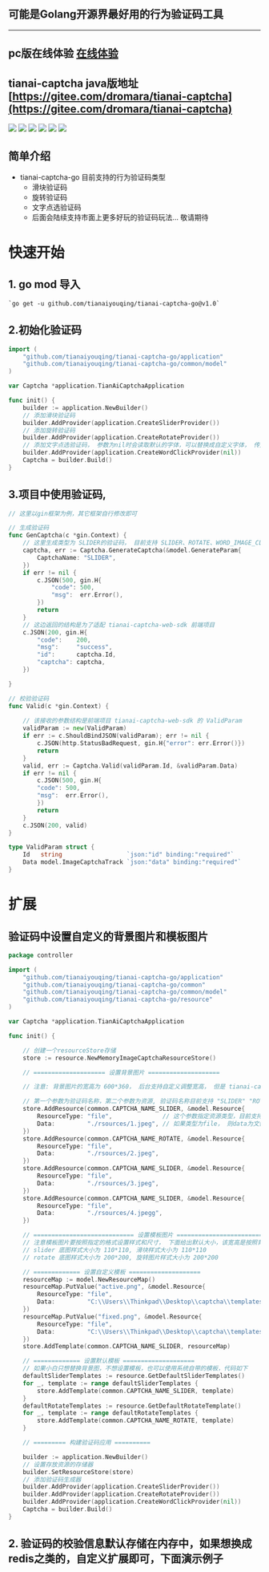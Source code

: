 ## 可能是Golang开源界最好用的行为验证码工具

---
## pc版在线体验 [在线体验](http://captcha.tianai.cloud)
## tianai-captcha java版地址 [https://gitee.com/dromara/tianai-captcha](https://gitee.com/dromara/tianai-captcha)
![](https://minio.tianai.cloud/public/demo-view/go-slider-1.png)
![](https://minio.tianai.cloud/public/demo-view/go-slider-2.png)
![](https://minio.tianai.cloud/public/demo-view/go-rotate-1.png)
![](https://minio.tianai.cloud/public/demo-view/go-rotate-2.png)
![](https://minio.tianai.cloud/public/demo-view/go-click-1.png)
![](https://minio.tianai.cloud/public/demo-view/go-click-2.png)
## 简单介绍
- tianai-captcha-go 目前支持的行为验证码类型
    - 滑块验证码
    - 旋转验证码
    - 文字点选验证码
    - 后面会陆续支持市面上更多好玩的验证码玩法... 敬请期待
# 快速开始
## 1. go mod 导入
    `go get -u github.com/tianaiyouqing/tianai-captcha-go@v1.0`

## 2.初始化验证码
```go
import (
	"github.com/tianaiyouqing/tianai-captcha-go/application"
	"github.com/tianaiyouqing/tianai-captcha-go/common/model"
)

var Captcha *application.TianAiCaptchaApplication

func init() {
    builder := application.NewBuilder()
	// 添加滑块验证码
    builder.AddProvider(application.CreateSliderProvider())
	// 添加旋转验证码
    builder.AddProvider(application.CreateRotateProvider())
	// 添加文字点选验证码， 参数为nil时会读取默认的字体，可以替换成自定义字体， 传入多个字体会随机选择
    builder.AddProvider(application.CreateWordClickProvider(nil))
    Captcha = builder.Build()
}
```
## 3.项目中使用验证码, 
```go
// 这里以gin框架为例，其它框架自行修改即可

// 生成验证码
func GenCaptcha(c *gin.Context) {
    // 这里生成类型为 SLIDER的验证码， 目前支持 SLIDER、ROTATE、WORD_IMAGE_CLICK
    captcha, err := Captcha.GenerateCaptcha(&model.GenerateParam{
        CaptchaName: "SLIDER",
    })
    if err != nil {
        c.JSON(500, gin.H{
            "code": 500,
            "msg":  err.Error(),
        })
        return
    }
	// 这边返回的结构是为了适配 tianai-captcha-web-sdk 前端项目
    c.JSON(200, gin.H{
        "code":    200,
        "msg":     "success",
        "id":      captcha.Id,
        "captcha": captcha,
    })

}

// 校验验证码
func Valid(c *gin.Context) {
	
	// 该接收的参数结构是前端项目 tianai-captcha-web-sdk 的 ValidParam
    validParam := new(ValidParam)
    if err := c.ShouldBindJSON(validParam); err != nil {
        c.JSON(http.StatusBadRequest, gin.H{"error": err.Error()})
        return
    }
    valid, err := Captcha.Valid(validParam.Id, &validParam.Data)
    if err != nil {
        c.JSON(500, gin.H{
        "code": 500,
        "msg":  err.Error(),
        })
        return
    }
    c.JSON(200, valid)
}

type ValidParam struct {
    Id   string                  `json:"id" binding:"required"`
    Data model.ImageCaptchaTrack `json:"data" binding:"required"`
}

```

# 扩展
## 验证码中设置自定义的背景图片和模板图片
```go
package controller

import (
	"github.com/tianaiyouqing/tianai-captcha-go/application"
	"github.com/tianaiyouqing/tianai-captcha-go/common"
	"github.com/tianaiyouqing/tianai-captcha-go/common/model"
	"github.com/tianaiyouqing/tianai-captcha-go/resource"
)

var Captcha *application.TianAiCaptchaApplication

func init() {

	// 创建一个resourceStore存储
	store := resource.NewMemoryImageCaptchaResourceStore()

	// ==================== 设置背景图片 ====================

	// 注意: 背景图片的宽高为 600*360， 后台支持自定义调整宽高， 但是 tianai-captcha-web-sdk 项目设置的样式必须为 600*360的比例， 可以缩放大小，但是小白的话直接就设置600*360

	// 第一个参数为验证码名称，第二个参数为资源, 验证码名称目前支持 "SLIDER" "ROTATE" "WORD_IMAGE_CLICK"
	store.AddResource(common.CAPTCHA_NAME_SLIDER, &model.Resource{
		ResourceType: "file",              // 这个参数指定资源类型，目前支持file、url， 可以自己扩展相对应的资源读取器，这里演示file类型
		Data:         "./rsources/1.jpeg", // 如果类型为file， 则data为文件路径， 如果类型为url， 则data为url地址， 以此类推
	})
	store.AddResource(common.CAPTCHA_NAME_ROTATE, &model.Resource{
		ResourceType: "file",
		Data:         "./rsources/2.jpeg",
	})
	store.AddResource(common.CAPTCHA_NAME_SLIDER, &model.Resource{
		ResourceType: "file",
		Data:         "./rsources/3.jpeg",
	})
	store.AddResource(common.CAPTCHA_NAME_SLIDER, &model.Resource{
		ResourceType: "file",
		Data:         "./rsources/4.jpegg",
	})

	// ============================ 设置模板图片 ============================
	// 注意模板图片要按照指定的格式设置样式和尺寸， 下面给出默认大小，该宽高是按照背景图为 600*360计算的， 如果模板图片不符合要求， 则需要自己调整样式和尺寸
	// slider 底图样式大小为 110*110, 滑块样式大小为 110*110
	// rotate 底图样式大小为 200*200, 旋转图片样式大小为 200*200

	// ============= 设置自定义模板 ====================
	resourceMap := model.NewResourceMap()
	resourceMap.PutValue("active.png", &model.Resource{
		ResourceType: "file",
		Data:         "C:\\Users\\Thinkpad\\Desktop\\captcha\\templates\\六边形-滑块.png",
	})
	resourceMap.PutValue("fixed.png", &model.Resource{
		ResourceType: "file",
		Data:         "C:\\Users\\Thinkpad\\Desktop\\captcha\\templates\\六边形-底图.png",
	})
	store.AddTemplate(common.CAPTCHA_NAME_SLIDER, resourceMap)

	// ============= 设置默认模板 ====================
	// 如果小白只想替换背景图，不想设置模板，也可以使用系统自带的模板，代码如下
	defaultSliderTemplates := resource.GetDefaultSliderTemplates()
	for _, template := range defaultSliderTemplates {
		store.AddTemplate(common.CAPTCHA_NAME_SLIDER, template)
	}
	defaultRotateTemplates := resource.GetDefaultRotateTemplate()
	for _, template := range defaultRotateTemplates {
		store.AddTemplate(common.CAPTCHA_NAME_ROTATE, template)
	}

	// ========= 构建验证码应用 ==========

	builder := application.NewBuilder()
	// 设置存放资源的存储器
	builder.SetResourceStore(store)
	// 添加验证码生成器
	builder.AddProvider(application.CreateSliderProvider())
	builder.AddProvider(application.CreateRotateProvider())
	builder.AddProvider(application.CreateWordClickProvider(nil))
	Captcha = builder.Build()
}
```
## 2. 验证码的校验信息默认存储在内存中，如果想换成redis之类的，自定义扩展即可，下面演示例子
